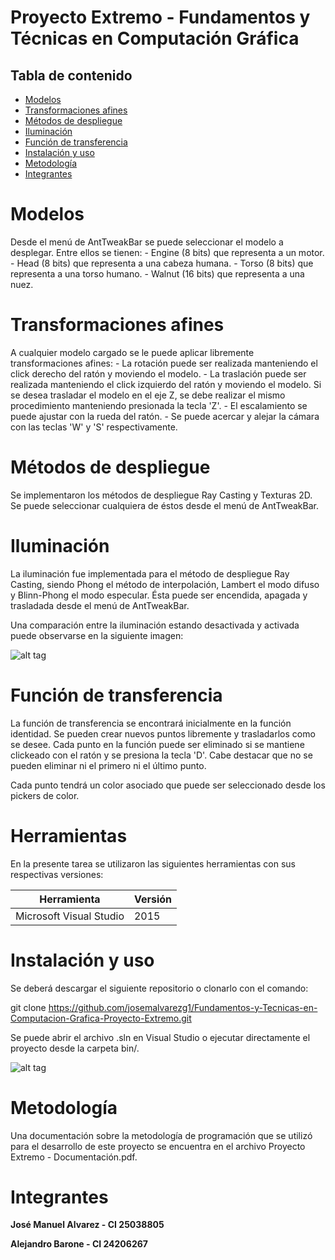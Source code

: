 # Proyecto Extremo - Fundamentos y Técnicas en Computación Gráfica

## Tabla de contenido

* [Modelos](#modelos)
* [Transformaciones afines](#transformaciones-afines)
* [Métodos de despliegue](#métodos-de-despliegue)
* [Iluminación](#iluminación)
* [Función de transferencia](#función-de-transferencia)
* [Instalación y uso](#instalación-y-uso)
* [Metodología](#metodología)
* [Integrantes](#integrantes)

# Modelos

Desde el menú de AntTweakBar se puede seleccionar el modelo a desplegar. Entre ellos se tienen:
	- Engine (8 bits) que representa a un motor.
	- Head (8 bits) que representa a una cabeza humana.
	- Torso (8 bits) que representa a una torso humano.
	- Walnut (16 bits) que representa a una nuez.

# Transformaciones afines

A cualquier modelo cargado se le puede aplicar libremente transformaciones afines:
	- La rotación puede ser realizada manteniendo el click derecho del ratón y moviendo el modelo.
	- La traslación puede ser realizada manteniendo el click izquierdo del ratón y moviendo el modelo. Si se desea trasladar el modelo en el eje Z, se debe realizar el mismo procedimiento manteniendo presionada la tecla 'Z'.
	- El escalamiento se puede ajustar con la rueda del ratón.
	- Se puede acercar y alejar la cámara con las teclas 'W' y 'S' respectivamente.

# Métodos de despliegue

Se implementaron los métodos de despliegue Ray Casting y Texturas 2D. Se puede seleccionar cualquiera de éstos desde el menú de AntTweakBar.

# Iluminación

La iluminación fue implementada para el método de despliegue Ray Casting, siendo Phong el método de interpolación, Lambert el modo difuso y Blinn-Phong el modo especular. Ésta puede ser encendida, apagada y trasladada desde el menú de AntTweakBar.

Una comparación entre la iluminación estando desactivada y activada puede observarse en la siguiente imagen:

![alt tag](https://i.gyazo.com/562ddafeaa4245a9c556321791bdd4c6.png)

# Función de transferencia

La función de transferencia se encontrará inicialmente en la función identidad. Se pueden crear nuevos puntos libremente y trasladarlos como se desee. Cada punto en la función puede ser eliminado si se mantiene clickeado con el ratón y se presiona la tecla 'D'. Cabe destacar que no se pueden eliminar ni el primero ni el último punto.

Cada punto tendrá un color asociado que puede ser seleccionado desde los pickers de color.

# Herramientas

En la presente tarea se utilizaron las siguientes herramientas con sus respectivas versiones:

| Herramienta                         	 | Versión   													   |                            
|----------------------------------------|-----------------------------------------------------------------|
| Microsoft Visual Studio        	 	 | 2015      													   |


# Instalación y uso
Se deberá descargar el siguiente repositorio o clonarlo con el comando:

git clone https://github.com/josemalvarezg1/Fundamentos-y-Tecnicas-en-Computacion-Grafica-Proyecto-Extremo.git

Se puede abrir el archivo .sln en Visual Studio o ejecutar directamente el proyecto desde la carpeta bin/.

![alt tag](https://i.gyazo.com/6f105082745ee9f754a08151bab59f11.png)

# Metodología
Una documentación sobre la metodología de programación que se utilizó para el desarrollo de este proyecto se encuentra en el archivo Proyecto Extremo - Documentación.pdf.

# Integrantes

**José Manuel Alvarez - CI 25038805**

**Alejandro Barone - CI 24206267**